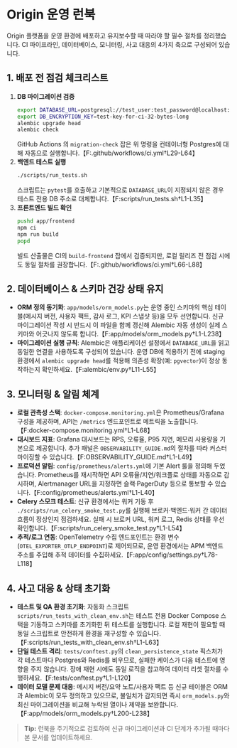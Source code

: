 # Origin 운영 런북

Origin 플랫폼을 운영 환경에 배포하고 유지보수할 때 따라야 할 필수 절차를 정리했습니다. CI 파이프라인, 데이터베이스, 모니터링, 사고 대응의 4가지 축으로 구성되어 있습니다.

## 1. 배포 전 점검 체크리스트
1. **DB 마이그레이션 검증**  
   ```bash
   export DATABASE_URL=postgresql://test_user:test_password@localhost:5435/test_origin_db
   export DB_ENCRYPTION_KEY=test-key-for-ci-32-bytes-long
   alembic upgrade head
   alembic check
   ```
   GitHub Actions 의 `migration-check` 잡은 위 명령을 컨테이너형 Postgres에 대해 자동으로 실행합니다.【F:.github/workflows/ci.yml†L29-L64】
2. **백엔드 테스트 실행**  
   ```bash
   ./scripts/run_tests.sh
   ```
   스크립트는 `pytest`를 호출하고 기본적으로 `DATABASE_URL`이 지정되지 않은 경우 테스트 전용 DB 주소로 대체합니다.【F:scripts/run_tests.sh†L1-L35】
3. **프론트엔드 빌드 확인**  
   ```bash
   pushd app/frontend
   npm ci
   npm run build
   popd
   ```
   빌드 산출물은 CI의 `build-frontend` 잡에서 검증되지만, 로컬 릴리즈 전 점검 시에도 동일 절차를 권장합니다.【F:.github/workflows/ci.yml†L66-L88】

## 2. 데이터베이스 & 스키마 건강 상태 유지
- **ORM 정의 동기화**: `app/models/orm_models.py`는 운영 중인 스키마의 핵심 테이블(메시지 버전, 사용자 팩트, 감사 로그, KPI 스냅샷 등)을 모두 선언합니다. 신규 마이그레이션 작성 시 반드시 이 파일을 함께 갱신해 Alembic 자동 생성이 실제 스키마와 어긋나지 않도록 합니다.【F:app/models/orm_models.py†L1-L238】
- **마이그레이션 실행 규칙**: Alembic은 애플리케이션 설정에서 `DATABASE_URL`을 읽고 동일한 연결을 사용하도록 구성되어 있습니다. 운영 DB에 적용하기 전에 staging 환경에서 `alembic upgrade head`를 적용해 의존성 확장(예: `pgvector`)이 정상 동작하는지 확인하세요.【F:alembic/env.py†L11-L55】

## 3. 모니터링 & 알림 체계
- **로컬 관측성 스택**: `docker-compose.monitoring.yml`은 Prometheus/Grafana 구성을 제공하며, API는 `/metrics` 엔드포인트로 메트릭을 노출합니다.【F:docker-compose.monitoring.yml†L1-L68】
- **대시보드 지표**: Grafana 대시보드는 RPS, 오류율, P95 지연, 메모리 사용량을 기본으로 제공합니다. 추가 패널은 `OBSERVABILITY_GUIDE.md`의 절차를 따라 커스터마이징할 수 있습니다.【F:OBSERVABILITY_GUIDE.md†L1-L49】
- **프로덕션 알림**: `config/prometheus/alerts.yml`에 기본 Alert 룰을 정의해 두었습니다. Prometheus를 재시작하면 API 오류율/지연/워크플로 상태를 자동으로 감시하며, Alertmanager URL을 지정하면 슬랙·PagerDuty 등으로 통보할 수 있습니다.【F:config/prometheus/alerts.yml†L1-L40】
- **Celery 스모크 테스트**: 신규 환경에서는 워커 기동 후 `./scripts/run_celery_smoke_test.py`를 실행해 브로커·백엔드·워커 간 데이터 흐름이 정상인지 점검하세요. 실패 시 브로커 URL, 워커 로그, Redis 상태를 우선 확인합니다.【F:scripts/run_celery_smoke_test.py†L1-L54】
- **추적/로그 연동**: OpenTelemetry 수집 엔드포인트는 환경 변수(`OTEL_EXPORTER_OTLP_ENDPOINT`)로 제어되므로, 운영 환경에서는 APM 백엔드 주소를 주입해 추적 데이터를 수집하세요.【F:app/config/settings.py†L78-L118】

## 4. 사고 대응 & 상태 초기화
- **테스트 및 QA 환경 초기화**: 자동화 스크립트 `scripts/run_tests_with_clean_env.sh`는 테스트 전용 Docker Compose 스택을 기동하고 스키마를 초기화한 뒤 테스트를 실행합니다. 로컬 재현이 필요할 때 동일 스크립트로 안전하게 환경을 재구성할 수 있습니다.【F:scripts/run_tests_with_clean_env.sh†L1-L63】
- **단일 테스트 격리**: `tests/conftest.py`의 `clean_persistence_state` 픽스처가 각 테스트마다 Postgres와 Redis를 비우므로, 실패한 케이스가 다음 테스트에 영향을 주지 않습니다. 장애 재현 시에도 동일 로직을 참고하여 데이터 리셋 절차를 수행하세요.【F:tests/conftest.py†L1-L120】
- **데이터 모델 문제 대응**: 메시지 버전/요약 노트/사용자 팩트 등 신규 테이블은 ORM과 Alembic이 모두 정의하고 있으므로, 불일치가 감지되면 즉시 `orm_models.py`와 최신 마이그레이션을 비교해 누락된 열이나 제약을 보완합니다.【F:app/models/orm_models.py†L200-L238】

> **Tip:** 런북을 주기적으로 검토하여 신규 마이그레이션과 CI 단계가 추가될 때마다 본 문서를 업데이트하세요.
